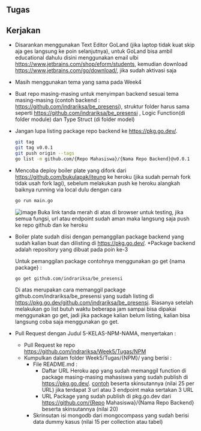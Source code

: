 ## Tugas

## Kerjakan
* Disarankan menggunakan Text Editor GoLand (jika laptop tidak kuat skip aja ges langsung ke poin selanjutnya), untuk GoLand bisa ambil educational dahulu disini menggunakan email ulbi https://www.jetbrains.com/shop/eform/students, kemudian download https://www.jetbrains.com/go/download/, jika sudah aktivasi saja
* Masih menggunakan tema yang sama pada Week4
* Buat repo masing-masing untuk menyimpan backend sesuai tema masing-masing (contoh backend : https://github.com/indrariksa/be_presensi), struktur folder harus sama seperti https://github.com/indrariksa/be_presensi , Logic Function(di folder module) dan Type Struct (di folder model)
* Jangan lupa listing package repo backend ke https://pkg.go.dev/.
  ```sh
  git tag
  git tag v0.0.1
  git push origin --tags
  go list -m github.com/{Repo Mahasiswa}/{Nama Repo Backend}@v0.0.1
  ```
* Mencoba deploy boiler plate yang difork dari https://github.com/bukulapak/iteung ke heroku (jika sudah pernah fork tidak usah fork lagi), sebelum melakukan push ke heroku alangkah baiknya running via local dulu dengan cara
  ```sh
  go run main.go
  ```
  ![image](https://user-images.githubusercontent.com/26703717/225911044-28bd321d-8502-499d-b818-c69f06782aaa.png)
  Buka link tanda merah di atas di browser untuk testing, jika semua fungsi, url atau endpoint sudah aman maka langsung saja push ke repo github dan ke heroku

* Boiler plate sudah diisi dengan pemanggilan package backend yang sudah kalian buat dan dilisting di https://pkg.go.dev/. *Package backend adalah repository yang dibuat pada poin ke-3
  
  Untuk pemanggilan package contohnya menggunakan go get {nama package} :
  ```sh
  go get github.com/indrariksa/be_presensi
  ```
  Di atas merupakan cara memanggil package github.com/indrariksa/be_presensi yang sudah listing di https://pkg.go.dev/github.com/indrariksa/be_presensi. Biasanya setelah melakukan go list butuh waktu beberapa jam sampai bisa dipakai menggunakan go get, jadi jika package kalian belum listing, kalian bisa langsung coba saja menggunakan go get. 
* Pull Request dengan Judul 5-KELAS-NPM-NAMA, menyertakan : 
  * Pull Request ke repo https://github.com/indrariksa/Week5/Tugas/NPM
  * Kumpulkan dalam folder Week5/Tugas/{NPM}/ yang berisi :
    * File README.md : 
      * Daftar URL Heroku app yang sudah memanggil function di package masing-masing mahasiswa yang sudah publish di https://pkg.go.dev/. [contoh](https://ws-ulbi.herokuapp.com/presensi) beserta skinsutannya (nilai 25 per URL) jika terdapat 3 url atau 3 endpoint maka sertakan 3 URL
      * URL Package yang sudah publish di pkg.go.dev dari https://github.com/{Repo Mahasiswa}/{Nama Repo Backend} beserta skinsutannya (nilai 20)
    * Skrinsutan isi mongodb dari mongocompass yang sudah berisi data dummy kasus (nilai 15 per collection atau tabel)

  
